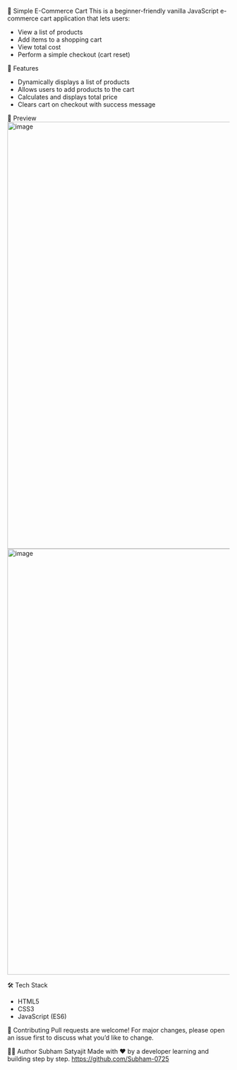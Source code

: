 🛒 Simple E-Commerce Cart
This is a beginner-friendly vanilla JavaScript e-commerce cart application that lets users:

- View a list of products
- Add items to a shopping cart
- View total cost
- Perform a simple checkout (cart reset)


🚀 Features
- Dynamically displays a list of products
- Allows users to add products to the cart
- Calculates and displays total price
- Clears cart on checkout with success message


📸 Preview
<img width="1917" height="967" alt="image" src="https://github.com/user-attachments/assets/e37d3f4d-8ca8-4296-8ef1-f1859795ee2c" />
<img width="1916" height="965" alt="image" src="https://github.com/user-attachments/assets/a2223559-f08b-4c34-ac11-1fdc79023a0b" />

🛠️ Tech Stack

- HTML5
- CSS3
- JavaScript (ES6)


🤝 Contributing
Pull requests are welcome! For major changes, please open an issue first to discuss what you’d like to change.

🙋‍♂️ Author
Subham Satyajit
Made with ❤️ by a developer learning and building step by step.
https://github.com/Subham-0725
